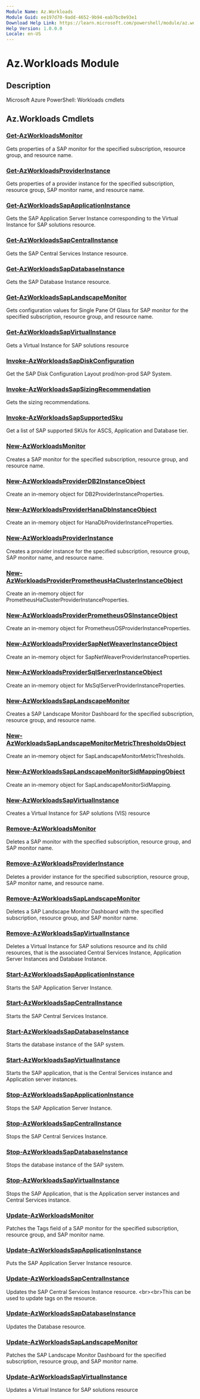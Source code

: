 ```yaml
---
Module Name: Az.Workloads
Module Guid: ee197d70-9add-4652-9b94-eab7bc0e93e1
Download Help Link: https://learn.microsoft.com/powershell/module/az.workloads
Help Version: 1.0.0.0
Locale: en-US
---
```


# Az.Workloads Module
## Description
Microsoft Azure PowerShell: Workloads cmdlets

## Az.Workloads Cmdlets
### [Get-AzWorkloadsMonitor](Get-AzWorkloadsMonitor.md)
Gets properties of a SAP monitor for the specified subscription, resource group, and resource name.

### [Get-AzWorkloadsProviderInstance](Get-AzWorkloadsProviderInstance.md)
Gets properties of a provider instance for the specified subscription, resource group, SAP monitor name, and resource name.

### [Get-AzWorkloadsSapApplicationInstance](Get-AzWorkloadsSapApplicationInstance.md)
Gets the SAP Application Server Instance corresponding to the Virtual Instance for SAP solutions resource.

### [Get-AzWorkloadsSapCentralInstance](Get-AzWorkloadsSapCentralInstance.md)
Gets the SAP Central Services Instance resource.

### [Get-AzWorkloadsSapDatabaseInstance](Get-AzWorkloadsSapDatabaseInstance.md)
Gets the SAP Database Instance resource.

### [Get-AzWorkloadsSapLandscapeMonitor](Get-AzWorkloadsSapLandscapeMonitor.md)
Gets configuration values for Single Pane Of Glass for SAP monitor for the specified subscription, resource group, and resource name.

### [Get-AzWorkloadsSapVirtualInstance](Get-AzWorkloadsSapVirtualInstance.md)
Gets a Virtual Instance for SAP solutions resource

### [Invoke-AzWorkloadsSapDiskConfiguration](Invoke-AzWorkloadsSapDiskConfiguration.md)
Get the SAP Disk Configuration Layout prod/non-prod SAP System.

### [Invoke-AzWorkloadsSapSizingRecommendation](Invoke-AzWorkloadsSapSizingRecommendation.md)
Gets the sizing recommendations.

### [Invoke-AzWorkloadsSapSupportedSku](Invoke-AzWorkloadsSapSupportedSku.md)
Get a list of SAP supported SKUs for ASCS, Application and Database tier.

### [New-AzWorkloadsMonitor](New-AzWorkloadsMonitor.md)
Creates a SAP monitor for the specified subscription, resource group, and resource name.

### [New-AzWorkloadsProviderDB2InstanceObject](New-AzWorkloadsProviderDB2InstanceObject.md)
Create an in-memory object for DB2ProviderInstanceProperties.

### [New-AzWorkloadsProviderHanaDbInstanceObject](New-AzWorkloadsProviderHanaDbInstanceObject.md)
Create an in-memory object for HanaDbProviderInstanceProperties.

### [New-AzWorkloadsProviderInstance](New-AzWorkloadsProviderInstance.md)
Creates a provider instance for the specified subscription, resource group, SAP monitor name, and resource name.

### [New-AzWorkloadsProviderPrometheusHaClusterInstanceObject](New-AzWorkloadsProviderPrometheusHaClusterInstanceObject.md)
Create an in-memory object for PrometheusHaClusterProviderInstanceProperties.

### [New-AzWorkloadsProviderPrometheusOSInstanceObject](New-AzWorkloadsProviderPrometheusOSInstanceObject.md)
Create an in-memory object for PrometheusOSProviderInstanceProperties.

### [New-AzWorkloadsProviderSapNetWeaverInstanceObject](New-AzWorkloadsProviderSapNetWeaverInstanceObject.md)
Create an in-memory object for SapNetWeaverProviderInstanceProperties.

### [New-AzWorkloadsProviderSqlServerInstanceObject](New-AzWorkloadsProviderSqlServerInstanceObject.md)
Create an in-memory object for MsSqlServerProviderInstanceProperties.

### [New-AzWorkloadsSapLandscapeMonitor](New-AzWorkloadsSapLandscapeMonitor.md)
Creates a SAP Landscape Monitor Dashboard for the specified subscription, resource group, and resource name.

### [New-AzWorkloadsSapLandscapeMonitorMetricThresholdsObject](New-AzWorkloadsSapLandscapeMonitorMetricThresholdsObject.md)
Create an in-memory object for SapLandscapeMonitorMetricThresholds.

### [New-AzWorkloadsSapLandscapeMonitorSidMappingObject](New-AzWorkloadsSapLandscapeMonitorSidMappingObject.md)
Create an in-memory object for SapLandscapeMonitorSidMapping.

### [New-AzWorkloadsSapVirtualInstance](New-AzWorkloadsSapVirtualInstance.md)
Creates a Virtual Instance for SAP solutions (VIS) resource

### [Remove-AzWorkloadsMonitor](Remove-AzWorkloadsMonitor.md)
Deletes a SAP monitor with the specified subscription, resource group, and SAP monitor name.

### [Remove-AzWorkloadsProviderInstance](Remove-AzWorkloadsProviderInstance.md)
Deletes a provider instance for the specified subscription, resource group, SAP monitor name, and resource name.

### [Remove-AzWorkloadsSapLandscapeMonitor](Remove-AzWorkloadsSapLandscapeMonitor.md)
Deletes a SAP Landscape Monitor Dashboard with the specified subscription, resource group, and SAP monitor name.

### [Remove-AzWorkloadsSapVirtualInstance](Remove-AzWorkloadsSapVirtualInstance.md)
Deletes a Virtual Instance for SAP solutions resource and its child resources, that is the associated Central Services Instance, Application Server Instances and Database Instance.

### [Start-AzWorkloadsSapApplicationInstance](Start-AzWorkloadsSapApplicationInstance.md)
Starts the SAP Application Server Instance.

### [Start-AzWorkloadsSapCentralInstance](Start-AzWorkloadsSapCentralInstance.md)
Starts the SAP Central Services Instance.

### [Start-AzWorkloadsSapDatabaseInstance](Start-AzWorkloadsSapDatabaseInstance.md)
Starts the database instance of the SAP system.

### [Start-AzWorkloadsSapVirtualInstance](Start-AzWorkloadsSapVirtualInstance.md)
Starts the SAP application, that is the Central Services instance and Application server instances.

### [Stop-AzWorkloadsSapApplicationInstance](Stop-AzWorkloadsSapApplicationInstance.md)
Stops the SAP Application Server Instance.

### [Stop-AzWorkloadsSapCentralInstance](Stop-AzWorkloadsSapCentralInstance.md)
Stops the SAP Central Services Instance.

### [Stop-AzWorkloadsSapDatabaseInstance](Stop-AzWorkloadsSapDatabaseInstance.md)
Stops the database instance of the SAP system.

### [Stop-AzWorkloadsSapVirtualInstance](Stop-AzWorkloadsSapVirtualInstance.md)
Stops the SAP Application, that is the Application server instances and Central Services instance.

### [Update-AzWorkloadsMonitor](Update-AzWorkloadsMonitor.md)
Patches the Tags field of a SAP monitor for the specified subscription, resource group, and SAP monitor name.

### [Update-AzWorkloadsSapApplicationInstance](Update-AzWorkloadsSapApplicationInstance.md)
Puts the SAP Application Server Instance resource.

### [Update-AzWorkloadsSapCentralInstance](Update-AzWorkloadsSapCentralInstance.md)
Updates the SAP Central Services Instance resource.
&lt;br&gt;&lt;br&gt;This can be used to update tags on the resource.

### [Update-AzWorkloadsSapDatabaseInstance](Update-AzWorkloadsSapDatabaseInstance.md)
Updates the Database resource.

### [Update-AzWorkloadsSapLandscapeMonitor](Update-AzWorkloadsSapLandscapeMonitor.md)
Patches the SAP Landscape Monitor Dashboard for the specified subscription, resource group, and SAP monitor name.

### [Update-AzWorkloadsSapVirtualInstance](Update-AzWorkloadsSapVirtualInstance.md)
Updates a Virtual Instance for SAP solutions resource

